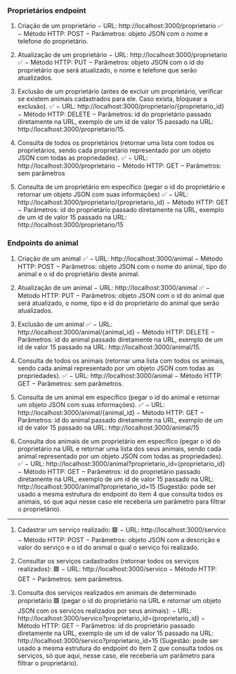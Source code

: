 ### Proprietários endpoint

1) Criação de um proprietário
− URL: http://localhost:3000/proprietario ✅
− Método HTTP: POST
− Parâmetros: objeto JSON com o nome e telefone do proprietário.

2) Atualização de um proprietário
− URL: http://localhost:3000/proprietario ✅
− Método HTTP: PUT
− Parâmetros: objeto JSON com o id do proprietário que será atualizado, o
nome e telefone que serão atualizados.

3) Exclusão de um proprietário (antes de excluir um proprietário, verificar se
existem animais cadastrados para ele. Caso exista, bloquear a exclusão). ✅
− URL: http://localhost:3000/proprietario/{proprietario_id}
− Método HTTP: DELETE
− Parâmetros: id do proprietário passado diretamente na URL, exemplo de
um id de valor 15 passado na URL: http://localhost:3000/proprietario/15.

4) Consulta de todos os proprietários (retornar uma lista com todos os
proprietários, sendo cada proprietário representado por um objeto JSON com
todas as propriedades). ✅
− URL: http://localhost:3000/proprietario
− Método HTTP: GET
− Parâmetros: sem parâmetros

5) Consulta de um proprietário em específico (pegar o id do proprietário e
retornar um objeto JSON com suas informações) ✅
− URL: http://localhost:3000/proprietario/{proprietario_id}
− Método HTTP: GET
− Parâmetros: id do proprietário passado diretamente na URL, exemplo de
um id de valor 15 passado na URL: http://localhost:3000/proprietario/15


### Endpoints do animal
1) Criação de um animal ✅
− URL: http://localhost:3000/animal
− Método HTTP: POST
− Parâmetros: objeto JSON com o nome do animal, tipo do animal e o id
do proprietário deste animal.

2) Atualização de um animal
− URL: http://localhost:3000/animal ✅
− Método HTTP: PUT
− Parâmetros: objeto JSON com o id do animal que será atualizado, o
nome, tipo e id do proprietário do animal que serão atualizados.

3) Exclusão de um animal ✅
− URL: http://localhost:3000/animal/{animal_id}
− Método HTTP: DELETE
− Parâmetros: id do animal passado diretamente na URL, exemplo de um
id de valor 15 passado na URL: http://localhost:3000/animal/15.

4) Consulta de todos os animais (retornar uma lista com todos os animais,
sendo cada animal representado por um objeto JSON com todas as
propriedades). ✅
− URL: http://localhost:3000/animal
− Método HTTP: GET
− Parâmetros: sem parâmetros.

5) Consulta de um animal em específico (pegar o id do animal e retornar um
objeto JSON com suas informações). ✅
− URL: http://localhost:3000/animal/{animal_id}
− Método HTTP: GET
− Parâmetros: id do animal passado diretamente na URL, exemplo de um
id de valor 15 passado na URL: http://localhost:3000/animal/15

6) Consulta dos animais de um proprietário em específico (pegar o id do
proprietário na URL e retornar uma lista dos seus animais, sendo cada animal
representado por um objeto JSON com todas as propriedades). ✅
− URL: http://localhost:3000/animal?proprietario_id={proprietario_id}
− Método HTTP: GET
− Parâmetros: id do proprietário passado diretamente na URL, exemplo de
um id de valor 15 passado na URL:
http://localhost:3000/animal?proprietario_id=15 (Sugestão: pode ser
usado a mesma estrutura do endpoint do item 4 que consulta todos os
animais, só que aqui nesse caso ele receberia um parâmetro para filtrar
o proprietário).


---

1) Cadastrar um serviço realizado: 🟩
− URL: http://localhost:3000/servico
− Método HTTP: POST
− Parâmetros: objeto JSON com a descrição e valor do serviço e o id do
animal o qual o serviço foi realizado.

2) Consultar os serviços cadastrados (retornar todos os serviços realizados): 🟩
− URL: http://localhost:3000/servico
− Método HTTP: GET
− Parâmetros: sem parâmetros.

3) Consulta dos serviços realizados em animais de determinado proprietário 🟩
(pegar o id do proprietário na URL e retornar um objeto JSON com os
serviços realizados por seus animais):
− URL: http://localhost:3000/servico?proprietario_id={proprietario_id}
− Método HTTP: GET
− Parâmetros: id do proprietário passado diretamente na URL, exemplo
de um id de valor 15 passado na URL:
http://localhost:3000/servico?proprietario_id=15 (Sugestão: pode ser
usado a mesma estrutura do endpoint do item 2 que consulta todos
os serviços, só que aqui, nesse caso, ele receberia um parâmetro para
filtrar o proprietário).
